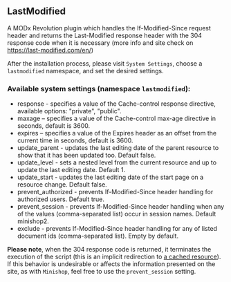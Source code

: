 ## LastModified

A MODx Revolution plugin which handles the If-Modified-Since request header and returns the Last-Modified response
header with the 304 response code when it is necessary (more info and site check on https://last-modified.com/en/)

After the installation process, please visit `System Settings`, choose a `lastmodified` namespace, and set the desired settings.

### Available system settings (namespace `lastmodified`):

* response - specifies a value of the Cache-control response directive, available options: "private", "public".
* maxage – specifies a value of the Cache-control max-age directive in seconds, default is 3600.
* expires – specifies a value of the Expires header as an offset from the current time in seconds, default is 3600.
* update_parent - updates the last editing date of the parent resource to show that it has been updated too. Default false.
* update_level - sets a nested level from the current resource and up to update the last editing date. Default 1.
* update_start - updates the last editing date of the start page on a resource change. Default false.
* prevent_authorized - prevents If-Modified-Since header handling for authorized users. Default true.
* prevent_session - prevents If-Modified-Since header handling when any of the values (comma-separated list) occur in session names. Default minishop2.
* exclude - prevents If-Modified-Since header handling for any of listed document ids (comma-separated list). Empty by default.

**Please note**, when the 304 response code is returned, it terminates the execution of the script (this is an implicit redirection to [a cached resource](https://developer.mozilla.org/en-US/docs/Web/HTTP/Status/304)).
If this behavior is undesirable or affects the information presented on the site, as with `Minishop`, feel free to use the `prevent_session` setting.
